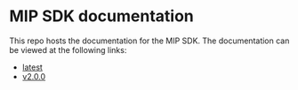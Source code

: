 # MIP SDK documentation

This repo hosts the documentation for the MIP SDK. The documentation can be viewed at the following links:

* [latest](https://lord-microstrain.github.io/mip_sdk_documentation/latest)
* [v2.0.0](https://lord-microstrain.github.io/mip_sdk_documentation/v2.0.0)
